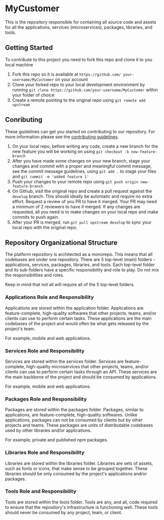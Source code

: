 # MyCustomer

This is the repository responsible for containing all source code and assets for all the applications, services (microservices), packages, libraries, and tools.

## Getting Started

To contribute to this project you need to fork this repo and clone it to you local machine

1. Fork this repo so it is available at `https://github.com/ your-username/MyCustomer` on your account
2. Clone your forked repo to your local development environment by running `git clone https://github.com/your-username/MyCustomer` within your folder of choice
3. Create a remote pointing to the original repo using `git remote add upstream`

## Conributing

These guidelines can get you started on contributing to our repository. For more information please see the [contributing guidelines](https://github.com/hngi/mycustomer/tree/master/CONTRIBUTING.md).

1. On your local repo, before writing any code, create a new branch for the new feature you will be working on using `git checkout -b new-feature-branch`
2. After you have made some changes on your new branch, stage your changes and commit with a proper and meaningful commit message, see the commit message guidelines, using `git add .` to stage your files and `git commit -m 'added feature 1'`
3. Push your changes to your remote repo using `git push origin new-feature-branch`
4. On Github, visit the original repo and create a pull request against the `develop` branch. This should ideally be automatic and require no extra effort. Request a review of you PR to have it merged. Your PR may need a minimum of 2 reviewers to have it merged. If any changes are requested, all you need is to make changes on your local repo and make commits to push again.
5. After your PR is merged, run `git pull upstream develop` to sync your local repo with the original repo.

## Repository Organizational Structure

The platform repository is architected as a monorepo. This means that all codebases are under one repository. There are 5 top-level (main) folders - applications, services, packages, libraries, and tools. Each top-level folder and its sub-folders have a specific responsibility and role to play. Do not mix the responsibilities and roles.

Keep in mind that not all will require all of the 5 top-level folders.

### Applications Role and Responsibility

Applications are stored within the application folder. Applications are feature-complete, high-quality softwares that other projects, teams, and/or clients can use to perform certain tasks. These applications are the main codebases of the project and would often be what gets released by the project's team.

For example, mobile and web applications.

### Services Role and Responsibility

Services are stored within the services folder. Services are feature-complete, high-quality microservices that other projects, teams, and/or clients can use to perform certain tasks through an API. These services are the main backbone of the project and should be consumed by applications.

For example, mobile and web applications.

### Packages Role and Responsibility

Packages are stored within the packages folder. Packages, similar to applications, are feature-complete, high-quality softwares. Unlike applications, packages can not be consumed by clients but by other projects and teams. These packages are units of distributable codebases used by other libraries and/or applications.

For example, private and published npm packages.

### Libraries Role and Responsibility

Libraries are stored within the libraries folder. Libraries are sets of assets, such as fonts or icons, that make sense to be grouped together. These libraries should be only consumed by the project's applications and/or packages.

### Tools Role and Responsibility

Tools are stored within the tools folder. Tools are any, and all, code required to ensure that the repository's infrastructure is functioning well. These tools should never be consumed by any project, team, or client.
